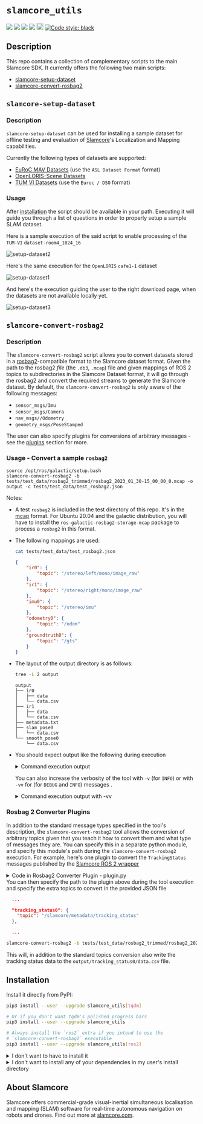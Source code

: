 # ``slamcore_utils``

<a href="https://github.com/slamcore/slamcore_utils/actions" alt="CI">
<img src="https://github.com/slamcore/slamcore_utils/actions/workflows/ci.yml/badge.svg" /></a>

<a href="https://github.com/slamcore/slamcore_utils/blob/master/LICENSE.md" alt="LICENSE">
<img src="https://img.shields.io/github/license/slamcore/slamcore_utils.svg" /></a>
<a href="https://pypi.org/project/slamcore_utils/" alt="pypi">
<img src="https://img.shields.io/pypi/pyversions/slamcore_utils.svg" /></a>
<a href="https://github.com/slamcore/slamcore_utils/actions" alt="lint">
<img src="https://img.shields.io/badge/checks-mypy%2C%20pyright-brightgreen" /></a>
<a href="https://badge.fury.io/py/slamcore_utils">
<img src="https://badge.fury.io/py/slamcore-utils.svg" alt="PyPI version" height="18"></a>
<!-- <a href="https://pepy.tech/project/slamcore_utils"> -->
<!-- <img alt="Downloads" src="https://pepy.tech/badge/slamcore_utils"></a> -->
<a href="https://github.com/psf/black">
<img alt="Code style: black" src="https://img.shields.io/badge/code%20style-black-000000.svg"></a>

## Description

<!-- Change this when we add more scripts -->

This repo contains a collection of complementary scripts to the main Slamcore
SDK. It currently offers the following two main scripts:

* [slamcore-setup-dataset](#slamcore-setup-dataset)
* [slamcore-convert-rosbag2](#slamcore-convert-rosbag2)

## `slamcore-setup-dataset`

### Description

`slamcore-setup-dataset`  can be used for installing a sample dataset for
offline testing and evaluation of [Slamcore][slamcore]'s Localization and
Mapping capabilities.

Currently the following types of datasets are supported:

- [EuRoC MAV Datasets](https://projects.asl.ethz.ch/datasets/doku.php?id=kmavvisualinertialdatasets) (use the `ASL Dataset Format` format)
- [OpenLORIS-Scene Datasets](https://lifelong-robotic-vision.github.io/dataset/scene)
- [TUM VI Datasets](https://vision.in.tum.de/data/datasets/visual-inertial-dataset) (use the `Euroc / DSO` format)

### Usage

After [installation](#installation) the script should be available in your path.
Executing it will guide you through a list of questions in order to properly
setup a sample SLAM dataset.

Here is a sample execution of the said script to enable processing of the `TUM-VI`
`dataset-room4_1024_16`

![setup-dataset2](https://github.com/slamcore/slamcore_utils/raw/master/share/images/slamcore-setup-dataset2.gif)

Here's the same execution for the `OpenLORIS` `cafe1-1` dataset

![setup-dataset1](https://github.com/slamcore/slamcore_utils/raw/master/share/images/slamcore-setup-dataset1.gif)

And here's the execution guiding the user to the right download page, when
the datasets are not available locally yet.

![setup-dataset3](https://github.com/slamcore/slamcore_utils/raw/master/share/images/slamcore-setup-dataset3.gif)

## `slamcore-convert-rosbag2`

### Description


The `slamcore-convert-rosbag2` script allows you to convert datasets stored in
a [rosbag2](https://github.com/ros2/rosbag2)-compatible format to the Slamcore
dataset format. Given the path to the rosbag2 *file* (the `.db3`, `.mcap`) file
and given mappings of ROS 2 topics to subdirectories in the Slamcore Dataset
format, it will go through the rosbag2 and convert the required streams to
generate the Slamcore dataset. By default, the `slamcore-convert-rosbag2` is
only aware of the following messages:

- `sensor_msgs/Imu`
- `sensor_msgs/Camera`
- `nav_msgs//Odometry`
- `geometry_msgs/PoseStamped`

The user can also specify plugins for conversions of arbitrary messages - see
the [plugins](#rosbag2-converter-plugins) section for more.

### Usage - Convert a sample `rosbag2`

```
source /opt/ros/galactic/setup.bash
slamcore-convert-rosbag2 -b tests/test_data/rosbag2_trimmed/rosbag2_2023_01_30-15_00_00_0.mcap -o output -c tests/test_data/test_rosbag2.json
```

Notes:

* A test `rosbag2` is included in the test directory of this repo. It's in the
  [mcap](https://mcap.dev/getting-started/ros-2.html) format. For Ubuntu 20.04
  and the galactic distribution, you will have to install the
  `ros-galactic-rosbag2-storage-mcap` package to process a `rosbag2` in this format.
* The following mappings are used:

  ```sh
  cat tests/test_data/test_rosbag2.json
  ```

  ```json
  {
      "ir0": {
          "topic": "/stereo/left/mono/image_raw"
      },
      "ir1": {
          "topic": "/stereo/right/mono/image_raw"
      },
      "imu0": {
          "topic": "/stereo/imu"
      },
      "odometry0": {
          "topic": "/odom"
      },
      "groundtruth0": {
          "topic": "/gts"
      }
  }
  ```

* The layout of the output directory is as follows:

  ```sh
  tree -L 2 output
  ```

  ```
  output
  ├── ir0
  │   ├── data
  │   └── data.csv
  ├── ir1
  │   ├── data
  │   └── data.csv
  ├── metadata.txt
  ├── slam_pose0
  │   └── data.csv
  └── smooth_pose0
      └── data.csv
  ```

* You should expect output like the following during execution
  <details>
    <summary>Command execution output</summary>

    ```
    16:32:16 | WARNING  -  Path already exists. Will choose another name...
    16:32:16 | WARNING     -

    Configuration:
    ===============

      - Input bag file            : tests/test_data/rosbag2_trimmed/rosbag2_2023_01_30-15_00_00_0.mcap
      - Storage                   : mcap
      - Output directory          : output
      - Converter plugins 0       : None
      - Overwrite output directory: False

    16:32:23 | WARNING  -  Finished converting tests/test_data/rosbag2_trimmed/rosbag2_2023_01_30-15_00_00_0.mcap -> output
    ```

  </details>

  You can also increase the verbosity of the tool with `-v` (for `INFO`) or with
  `-vv` for (for `DEBUG` and `INFO`) messages .

  <details>
    <summary>Command execution output with -vv</summary>

    ```
    16:36:39 | INFO     -  Determined storage type mcap from file extension .mcap
    16:36:39 | WARNING  -  Path already exists. Will choose another name...
    16:36:39 | WARNING  -

    Configuration:
    ===============

      - Input bag file            : tests/test_data/rosbag2_trimmed/rosbag2_2023_01_30-15_00_00_0.mcap
      - Storage                   : mcap
      - Output directory          : output
      - Converter plugins 0       : None
      - Overwrite output directory: False



    16:36:39 | DEBUG    -  Rosbag metadata:


    Files:             tests/test_data/rosbag2_trimmed/rosbag2_2023_01_30-15_00_00_0.mcap
    Bag size:          4.1 MiB
    Storage id:        mcap
    Duration:          9.95s
    Start:             Jan 15 2023 00:59:46.904 (1673737186.904)
    End:               Jan 15 2023 00:59:55.999 (1673737195.999)
    Messages:          3399
    Topic information: Topic: /gnss | Type: sensor_msgs/msg/NavSatFix | Count: 9 | Serialization Format: cdr
                      Topic: /odom | Type: nav_msgs/msg/Odometry | Count: 561 | Serialization Format: cdr
                      Topic: /stereo/right/mono/image_raw | Type: sensor_msgs/msg/Image | Count: 71 | Serialization Format: cdr
                      Topic: /stereo/right/mono/camera_info | Type: sensor_msgs/msg/CameraInfo | Count: 71 | Serialization Format: cdr
                      Topic: /stereo/left/mono/image_raw | Type: sensor_msgs/msg/Image | Count: 71 | Serialization Format: cdr
                      Topic: /stereo/left/mono/camera_info | Type: sensor_msgs/msg/CameraInfo | Count: 71 | Serialization Format: cdr
                      Topic: /slamcore/pose | Type: geometry_msgs/msg/PoseStamped | Count: 545 | Serialization Format: cdr
                      Topic: /slamcore/odom | Type: nav_msgs/msg/Odometry | Count: 545 | Serialization Format: cdr
                      Topic: /gts | Type: geometry_msgs/msg/PoseStamped | Count: 545 | Serialization Format: cdr
                      Topic: /stereo/imu | Type: sensor_msgs/msg/Imu | Count: 910 | Serialization Format: cdr

    16:36:39 | INFO     -  Validating input config file and contents of rosbag...
    16:36:39 | DEBUG    -  Mapping Infrared        - /stereo/left/mono/image_raw -> ir0...
    16:36:39 | DEBUG    -  Mapping Infrared        - /stereo/right/mono/image_raw -> ir1...
    16:36:39 | DEBUG    -  Mapping Imu             - /stereo/imu -> imu0...
    16:36:39 | DEBUG    -  Mapping Odometry        - /odom -> odometry0...
    16:36:39 | DEBUG    -  Mapping GroundTruth     - /gts -> groundtruth0...
    16:36:39 | INFO     -  Consuming rosbag...
    16:36:43 | INFO     -  Consumed rosbag.
    16:36:43 | INFO     -  Flushing pending data...
    16:36:43 | INFO     -  Flushed pending data.
    16:36:43 | WARNING  -  Finished converting tests/test_data/rosbag2_trimmed/rosbag2_2023_01_30-15_00_00_0.mcap -> output_0
    ```

  </details>

### Rosbag 2 Converter Plugins

In addition to the standard message types specified in the tool's description,
the `slamcore-convert-rosbag2` tool allows the conversion of arbitrary topics
given that you teach it how to convert them and what type of messages they are.
You can specify this in a separate python module, and specify this module's
path during the `slamcore-convert-rosbag2` execution. For example, here's one
plugin to convert the `TrackingStatus` messages published by the [Slamcore ROS 2
wrapper](https://docs.slamcore.com/release_23.01/ros2-wrapper.html)

<details>
  <summary>Code in Rosbag2 Converter Plugin - plugin.py</summary>`

  ```python
  from slamcore_utils import DatasetSubdirWriter, MeasurementType
  from slamcore_utils.ros2 import Ros2ConverterPlugin

  class TrackingStatusWriter(DatasetSubdirWriter):
      def __init__(self, directory):
          super().__init__(directory=directory)

          self.ofs_tracking_status = (self.directory / "data.csv").open("w", newline="")
          self.csv_tracking_status = csv.writer(self.ofs_tracking_status, delimiter=",")
          self.csv_tracking_status.writerow(["tracking_status_val", "tracking_status_str"])

      def write(self, msg):
          if msg.data is TrackingStatus.NOT_INITIALISED:
              self.csv_tracking_status.writerow([msg.data, "NOT_INITIALISED"])
          elif msg.data is TrackingStatus.OK:
              self.csv_tracking_status.writerow([msg.data, "OK"])
          elif msg.data is TrackingStatus.LOST:
              self.csv_tracking_status.writerow([msg.data, "LOST"])
          else:
              logger.error(f"Unknown TrackingStatus {msg.data}")

      def teardown(self):
          self.ofs_tracking_status.close()

  converter_plugins = [
      Ros2ConverterPlugin(
          writer_type=TrackingStatusWriter,
          measurement_type=MeasurementType(
              name="TrackingStatus", shortname="tracking_status", is_camera=False
          ),
          topic_type="slamcore_msgs/msg/TrackingStatus",
      ),
    ]
  ```
</details

You can then specify the path to the plugin above during the tool execution and
specify the extra topics to convert in the provided JSON file

```json
  ...

  "tracking_status0": {
    "topic": "/slamcore/metadata/tracking_status"
  },

  ...

```

```sh
slamcore-convert-rosbag2 -b tests/test_data/rosbag2_trimmed/rosbag2_2023_01_30-15_00_00_0.mcap -o output -c tests/test_data/test_rosbag2.json -p /path/to/plugin.py
```

This will, in addition to the standard topics conversion also write the
tracking status data to the `output/tracking_status0/data.csv` file.

## Installation

Install it directly from PyPI:

```sh
pip3 install --user --upgrade slamcore_utils[tqdm]

# Or if you don't want tqdm's polished progress bars
pip3 install --user --upgrade slamcore_utils

# Always install the `ros2` extra if you intend to use the
# `slamcore-convert-rosbag2` executable
pip3 install --user --upgrade slamcore_utils[ros2]
```

<details>
  <summary>I don't want to have to install it</summary>

Make sure the project dependencies are installed:

`pip3 install -r requirements.txt`

Then adjust your `PYTHONPATH` variable and run accordingly:

```sh
git clone https://github.com/slamcore/slamcore_utils
cd slamcore_utils
export PYTHONPATH=$PYTHONPATH:$PWD
./slamcore_utils/scripts/setup_dataset.py
```

</details>

<details>
  <summary>I don't want to install any of your dependencies in my user's install directory</summary>

Consider using either [pipx](https://github.com/pypa/pipx) or
[poetry](https://github.com/python-poetry/poetry) to install this package and
its dependencies isolated in a virtual environment:

```sh
git clone https://github.com/slamcore/slamcore_utils
poetry install
poetry shell

# the executables should now be available in your $PATH
setup-dataset
```

</details>

## About Slamcore

Slamcore offers commercial-grade visual-inertial
simultaneous localisation and mapping (SLAM) software for real-time autonomous
navigation on robots and drones. Find out more at [slamcore.com][slamcore].

[slamcore]: https://www.slamcore.com/
